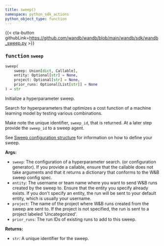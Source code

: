 ```yaml
---
title: sweep()
namespace: python_sdk_actions
python_object_type: function
---
```


{{< cta-button githubLink=https://github.com/wandb/wandb/blob/main/wandb/sdk/wandb_sweep.py >}}




### <kbd>function</kbd> `sweep`

```python
sweep(
    sweep: Union[dict, Callable],
    entity: Optional[str] = None,
    project: Optional[str] = None,
    prior_runs: Optional[List[str]] = None
) → str
```

Initialize a hyperparameter sweep. 

Search for hyperparameters that optimizes a cost function of a machine learning model by testing various combinations. 

Make note the unique identifier, `sweep_id`, that is returned. At a later step provide the `sweep_id` to a sweep agent. 

See [Sweep configuration structure](https://docs.wandb.ai/guides/sweeps/define-sweep-configuration) for information on how to define your sweep. 



**Args:**
 
 - `sweep`:  The configuration of a hyperparameter search.  (or configuration generator).  If you provide a callable, ensure that the callable does  not take arguments and that it returns a dictionary that  conforms to the W&B sweep config spec. 
 - `entity`:  The username or team name where you want to send W&B  runs created by the sweep to. Ensure that the entity you  specify already exists. If you don't specify an entity,  the run will be sent to your default entity,  which is usually your username. 
 - `project`:  The name of the project where W&B runs created from  the sweep are sent to. If the project is not specified, the  run is sent to a project labeled 'Uncategorized'. 
 - `prior_runs`:  The run IDs of existing runs to add to this sweep. 



**Returns:**
 
 - `str`:  A unique identifier for the sweep. 

